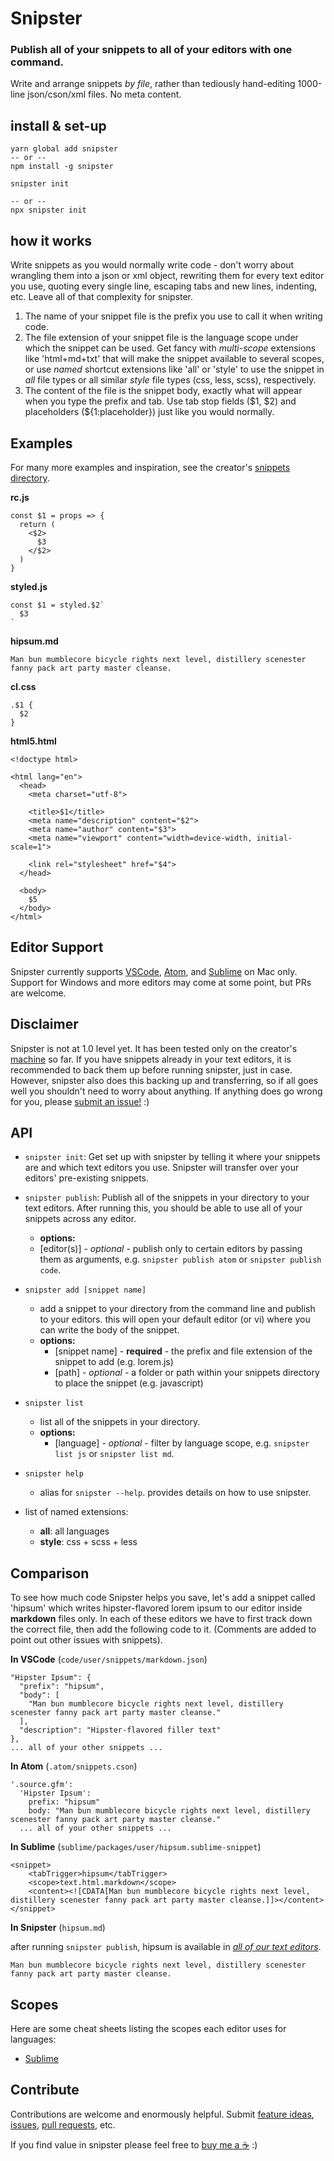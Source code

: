 # Snipster

### Publish all of your snippets to all of your editors with one command.

Write and arrange snippets _by file_, rather than tediously hand-editing 1000-line json/cson/xml files. No meta content.

## install & set-up

```
yarn global add snipster
-- or --
npm install -g snipster

snipster init

-- or --
npx snipster init
```

## how it works

Write snippets as you would normally write code - don't worry about wrangling them into a json or xml object, rewriting them for every text editor you use, quoting every single line, escaping tabs and new lines, indenting, etc. Leave all of that complexity for snipster.

1. The name of your snippet file is the prefix you use to call it when writing code.
2. The file extension of your snippet file is the language scope under which the snippet can be used. Get fancy with _multi-scope_ extensions like 'html+md+txt' that will make the snippet available to several scopes, or use _named_ shortcut extensions like 'all' or 'style' to use the snippet in _all_ file types or all similar _style_ file types (css, less, scss), respectively.
3. The content of the file is the snippet body, exactly what will appear when you type the prefix and tab. Use tab stop fields ($1, $2) and placeholders (\${1:placeholder}) just like you would normally.

## Examples

For many more examples and inspiration, see the creator's [snippets directory](https://github.com/jhanstra/dotfiles/tree/master/snippets).

**rc.js**

```
const $1 = props => {
  return (
    <$2>
      $3
    </$2>
  )
}
```

**styled.js**

```
const $1 = styled.$2`
  $3
`
```

**hipsum.md**

```
Man bun mumblecore bicycle rights next level, distillery scenester fanny pack art party master cleanse.
```

**cl.css**

```
.$1 {
  $2
}
```

**html5.html**

```
<!doctype html>

<html lang="en">
  <head>
    <meta charset="utf-8">

    <title>$1</title>
    <meta name="description" content="$2">
    <meta name="author" content="$3">
    <meta name="viewport" content="width=device-width, initial-scale=1">

    <link rel="stylesheet" href="$4">
  </head>

  <body>
    $5
  </body>
</html>
```

## Editor Support

Snipster currently supports [VSCode](https://code.visualstudio.com/), [Atom](https://atom.io/), and [Sublime](https://www.sublimetext.com/) on Mac only. Support for Windows and more editors may come at some point, but PRs are welcome.

## Disclaimer

Snipster is not at 1.0 level yet. It has been tested only on the creator's [machine](http://i.memecaptain.com/gend_images/fAu8Pg.png) so far. If you have snippets already in your text editors, it is recommended to back them up before running snipster, just in case. However, snipster also does this backing up and transferring, so if all goes well you shouldn't need to worry about anything. If anything does go wrong for you, please [submit an issue!](https://github.com/jhanstra/snipster/issues/new) :)

## API

- `snipster init`: Get set up with snipster by telling it where your snippets are and which text editors you use. Snipster will transfer over your editors' pre-existing snippets.

- `snipster publish`: Publish all of the snippets in your directory to your text editors. After running this, you should be able to use all of your snippets across any editor.

  - **options:**
  - [editor(s)] - _optional_ - publish only to certain editors by passing them as arguments, e.g. `snipster publish atom` or `snipster publish code`.

- `snipster add [snippet name]`

  - add a snippet to your directory from the command line and publish to your editors. this will open your default editor (or vi) where you can write the body of the snippet.
  - **options:**
    - [snippet name] - **required** - the prefix and file extension of the snippet to add (e.g. lorem.js)
    - [path] - _optional_ - a folder or path within your snippets directory to place the snippet (e.g. javascript)

- `snipster list`

  - list all of the snippets in your directory.
  - **options:**
    - [language] - _optional_ - filter by language scope, e.g. `snipster list js` or `snipster list md`.

- `snipster help`

  - alias for `snipster --help`. provides details on how to use snipster.

- list of named extensions:
  - **all**: all languages
  - **style**: css + scss + less

## Comparison

To see how much code Snipster helps you save, let's add a snippet called 'hipsum' which writes hipster-flavored lorem ipsum to our editor inside **markdown** files only. In each of these editors we have to first track down the correct file, then add the following code to it. (Comments are added to point out other issues with snippets).

**In VSCode** (`code/user/snippets/markdown.json`)

```
"Hipster Ipsum": {
  "prefix": "hipsum",
  "body": [
    "Man bun mumblecore bicycle rights next level, distillery scenester fanny pack art party master cleanse."
  ],
  "description": "Hipster-flavored filler text"
},
... all of your other snippets ...
```

**In Atom** (`.atom/snippets.cson`)

```
'.source.gfm':
  'Hipster Ipsum':
    prefix: "hipsum"
    body: "Man bun mumblecore bicycle rights next level, distillery scenester fanny pack art party master cleanse."
  ... all of your other snippets ...
```

**In Sublime** (`sublime/packages/user/hipsum.sublime-snippet`)

```
<snippet>
	<tabTrigger>hipsum</tabTrigger>
	<scope>text.html.markdown</scope>
	<content><![CDATA[Man bun mumblecore bicycle rights next level, distillery scenester fanny pack art party master cleanse.]]></content>
</snippet>

```

**In Snipster** (`hipsum.md`)

after running `snipster publish`, hipsum is available in _[all of our text editors](https://giphy.com/search/mind-blown)_.

```
Man bun mumblecore bicycle rights next level, distillery scenester fanny pack art party master cleanse.
```

## Scopes

Here are some cheat sheets listing the scopes each editor uses for languages:

- [Sublime](https://gist.github.com/J2TeaM/a54bafb082f90c0f20c9)

## Contribute

Contributions are welcome and enormously helpful. Submit [feature ideas](https://github.com/jhanstra/snipster/projects/1), [issues](https://github.com/jhanstra/snipster/issues/new), [pull requests](https://github.com/jhanstra/snipster/pulls), etc.

If you find value in snipster please feel free to [buy me a ☕](https://www.paypal.me/jhanstra/4) :)
